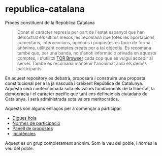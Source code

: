 # republica-catalana

Procés constituent de la República Catalana

> Donat el caràcter represiu per part de l'estat espanyol que han demostrat els últims mesos, es recomana que totes les aportacions, comentaris, intervencions, opinions i propostes es facin de forma anònima, utilitzant comptes creats per a tal objectiu. Es recomana també que, per una banda, no s'anoti informació privada en aquests comptes, i s'utilitzi [TOR Browser](https://www.torproject.org) cada cop que es vulgui accedir al servei. També es recomana mantenir l'anonimat amb els demés participants.
    
En aquest repository es debatrà, proposarà i construirà una proposta constitucional per a la ja nascuda i creixent República de Catalunya. Aquesta serà confeccionada sota els valors fundacionals de la llibertat, la democràcia i el caràcter pacífic que tant ens defineix als ciutadans de Catalunya, i serà administrada sota valors meritocràtics.

Aquests son alguns enllaços per a començar a participar.

* [Digues hola]()
* [Normes de participació]()
* [Panell de propostes]()
* [Incidències]()

Aquest es un grup completament anònim. Som la veu del poble, i només la veu del poble.
